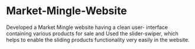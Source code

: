 # Market-Mingle-Website
Developed a Market Mingle website having a clean user- interface containing various products for sale and Used the slider-swiper, which helps to enable the sliding products functionality very easily in the website.   

